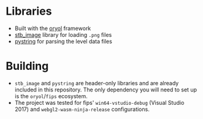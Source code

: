 # Libraries
* Built with the [oryol](https://github.com/floooh/oryol) framework
* [stb_image](https://github.com/nothings/stb) library for loading `.png` files
* [pystring](https://github.com/imageworks/pystring) for parsing the level data files

# Building
* `stb_image` and `pystring` are header-only libraries and are already included in this repository. The only dependency you will need to set up is the `oryol`/`fips` ecosystem.
* The project was tested for fips' `win64-vstudio-debug` (Visual Studio 2017) and `webgl2-wasm-ninja-release` configurations.
